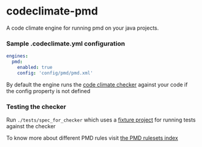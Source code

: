 # codeclimate-pmd
A code climate engine for running pmd on your java projects.

### Sample .codeclimate.yml configuration
```yaml
engines:
  pmd:
    enabled: true
    config: 'config/pmd/pmd.xml'
```

By default the engine runs the [code climate checker](https://github.com/sivakumar-kailasam/codeclimate-pmd/blob/master/config/codeclimate_pmd.xml) against your code if the config property is not defined


### Testing the checker
Run `./tests/spec_for_checker` which uses a [fixture project](https://github.com/sivakumar-kailasam/fixture_code_base) for running tests against the checker

To know more about different PMD rules visit [the PMD rulesets index](http://pmd.github.io/pmd-5.3.3/pmd-java/rules/index.html)
